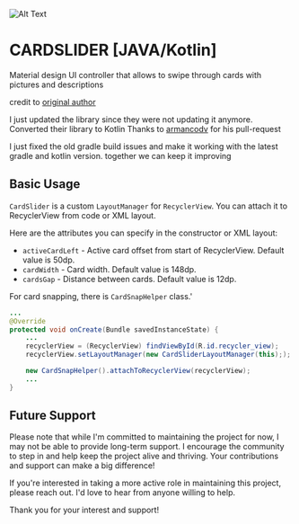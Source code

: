![Alt Text](https://github.com/wicaodian/android-card-slider/blob/main/demo.gif)



# CARDSLIDER [JAVA/Kotlin]
Material design UI controller that allows to swipe through cards with pictures and descriptions

credit to [original author](https://github.com/Ramotion/cardslider-android)

I just updated the library since they were not updating it anymore.
Converted their library to Kotlin Thanks to [armancodv](https://github.com/armancodv) for his pull-request

I just fixed the old gradle build issues and make it working with the latest gradle and kotlin version.
together we can keep it improving

## Basic Usage
`CardSlider` is a custom `LayoutManager` for `RecyclerView`. You can attach it to RecyclerView from code or XML layout.

Here are the attributes you can specify in the constructor or XML layout:
- `activeCardLeft` - Active card offset from start of RecyclerView. Default value is 50dp.
- `cardWidth` - Card width. Default value is 148dp.
- `cardsGap` - Distance between cards. Default value is 12dp.

For card snapping, there is `CardSnapHelper` class.'
```Java
...
@Override
protected void onCreate(Bundle savedInstanceState) {
    ...
    recyclerView = (RecyclerView) findViewById(R.id.recycler_view);
    recyclerView.setLayoutManager(new CardSliderLayoutManager(this););

    new CardSnapHelper().attachToRecyclerView(recyclerView);
    ...
}
```

## Future Support

Please note that while I'm committed to maintaining the project for now, I may not be able to provide long-term support. 
I encourage the community to step in and help keep the project alive and thriving. 
Your contributions and support can make a big difference!

If you're interested in taking a more active role in maintaining this project, please reach out. I'd love to hear from anyone willing to help.

Thank you for your interest and support!
